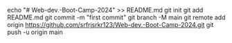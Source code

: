 echo "# Web-dev.-Boot-Camp-2024" >> README.md
git init
git add README.md
git commit -m "first commit"
git branch -M main
git remote add origin https://github.com/srfrjsrkr123/Web-dev.-Boot-Camp-2024.git
git push -u origin main
